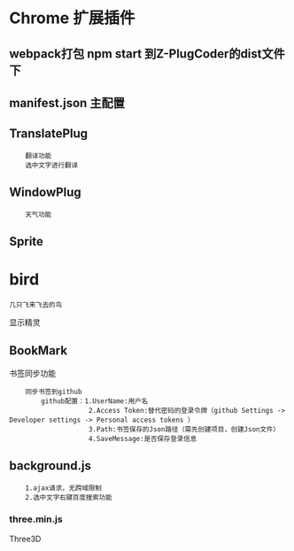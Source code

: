 # Chrome 扩展插件
## webpack打包 npm start 到Z-PlugCoder的dist文件下
## manifest.json 主配置

## TranslatePlug
```
    翻译功能
    选中文字进行翻译
```
## WindowPlug
```
    天气功能
```
## Sprite
 # bird
    几只飞来飞去的鸟
    
显示精灵
## BookMark
书签同步功能
```
    同步书签到github
        github配置：1.UserName:用户名
                    2.Access Token:替代密码的登录令牌（github Settings -> Developer settings -> Personal access tokens ）
                    3.Path:书签保存的Json路径（需先创建项目，创建Json文件）
                    4.SaveMessage:是否保存登录信息
```

## background.js
```
    1.ajax请求，无跨域限制
    2.选中文字右键百度搜索功能
```
### three.min.js
Three3D

